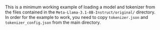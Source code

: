 This is a minimum working example of loading a model and tokenizer from the files contained in the `Meta-Llama-3.1-8B-Instruct/original/` directory. In order for the example to work, you need to copy `tokenizer.json` and `tokenizer_config.json` from the main directory.